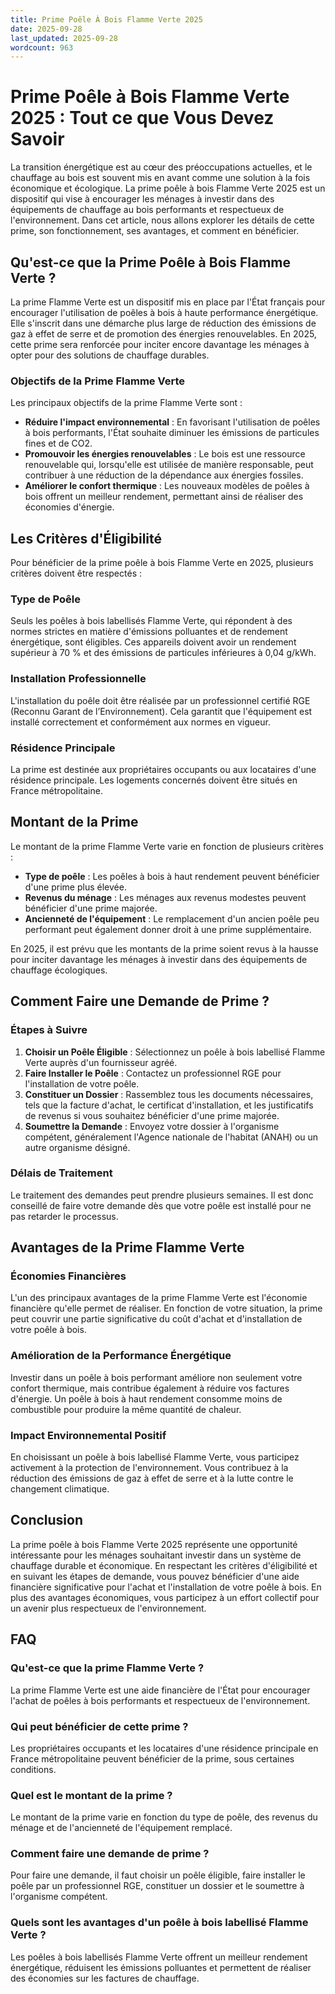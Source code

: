```yaml
---
title: Prime Poêle À Bois Flamme Verte 2025
date: 2025-09-28
last_updated: 2025-09-28
wordcount: 963
---
```


# Prime Poêle à Bois Flamme Verte 2025 : Tout ce que Vous Devez Savoir

La transition énergétique est au cœur des préoccupations actuelles, et le chauffage au bois est souvent mis en avant comme une solution à la fois économique et écologique. La prime poêle à bois Flamme Verte 2025 est un dispositif qui vise à encourager les ménages à investir dans des équipements de chauffage au bois performants et respectueux de l'environnement. Dans cet article, nous allons explorer les détails de cette prime, son fonctionnement, ses avantages, et comment en bénéficier.

## Qu'est-ce que la Prime Poêle à Bois Flamme Verte ?

La prime Flamme Verte est un dispositif mis en place par l'État français pour encourager l'utilisation de poêles à bois à haute performance énergétique. Elle s'inscrit dans une démarche plus large de réduction des émissions de gaz à effet de serre et de promotion des énergies renouvelables. En 2025, cette prime sera renforcée pour inciter encore davantage les ménages à opter pour des solutions de chauffage durables.

### Objectifs de la Prime Flamme Verte

Les principaux objectifs de la prime Flamme Verte sont :

- **Réduire l'impact environnemental** : En favorisant l'utilisation de poêles à bois performants, l'État souhaite diminuer les émissions de particules fines et de CO2.
- **Promouvoir les énergies renouvelables** : Le bois est une ressource renouvelable qui, lorsqu'elle est utilisée de manière responsable, peut contribuer à une réduction de la dépendance aux énergies fossiles.
- **Améliorer le confort thermique** : Les nouveaux modèles de poêles à bois offrent un meilleur rendement, permettant ainsi de réaliser des économies d'énergie.

## Les Critères d'Éligibilité

Pour bénéficier de la prime poêle à bois Flamme Verte en 2025, plusieurs critères doivent être respectés :

### Type de Poêle

Seuls les poêles à bois labellisés Flamme Verte, qui répondent à des normes strictes en matière d'émissions polluantes et de rendement énergétique, sont éligibles. Ces appareils doivent avoir un rendement supérieur à 70 % et des émissions de particules inférieures à 0,04 g/kWh.

### Installation Professionnelle

L'installation du poêle doit être réalisée par un professionnel certifié RGE (Reconnu Garant de l’Environnement). Cela garantit que l'équipement est installé correctement et conformément aux normes en vigueur.

### Résidence Principale

La prime est destinée aux propriétaires occupants ou aux locataires d'une résidence principale. Les logements concernés doivent être situés en France métropolitaine.

## Montant de la Prime

Le montant de la prime Flamme Verte varie en fonction de plusieurs critères :

- **Type de poêle** : Les poêles à bois à haut rendement peuvent bénéficier d'une prime plus élevée.
- **Revenus du ménage** : Les ménages aux revenus modestes peuvent bénéficier d'une prime majorée.
- **Ancienneté de l'équipement** : Le remplacement d'un ancien poêle peu performant peut également donner droit à une prime supplémentaire.

En 2025, il est prévu que les montants de la prime soient revus à la hausse pour inciter davantage les ménages à investir dans des équipements de chauffage écologiques.

## Comment Faire une Demande de Prime ?

### Étapes à Suivre

1. **Choisir un Poêle Éligible** : Sélectionnez un poêle à bois labellisé Flamme Verte auprès d'un fournisseur agréé.
2. **Faire Installer le Poêle** : Contactez un professionnel RGE pour l'installation de votre poêle.
3. **Constituer un Dossier** : Rassemblez tous les documents nécessaires, tels que la facture d'achat, le certificat d'installation, et les justificatifs de revenus si vous souhaitez bénéficier d'une prime majorée.
4. **Soumettre la Demande** : Envoyez votre dossier à l'organisme compétent, généralement l'Agence nationale de l'habitat (ANAH) ou un autre organisme désigné.

### Délais de Traitement

Le traitement des demandes peut prendre plusieurs semaines. Il est donc conseillé de faire votre demande dès que votre poêle est installé pour ne pas retarder le processus.

## Avantages de la Prime Flamme Verte

### Économies Financières

L'un des principaux avantages de la prime Flamme Verte est l'économie financière qu'elle permet de réaliser. En fonction de votre situation, la prime peut couvrir une partie significative du coût d'achat et d'installation de votre poêle à bois.

### Amélioration de la Performance Énergétique

Investir dans un poêle à bois performant améliore non seulement votre confort thermique, mais contribue également à réduire vos factures d'énergie. Un poêle à bois à haut rendement consomme moins de combustible pour produire la même quantité de chaleur.

### Impact Environnemental Positif

En choisissant un poêle à bois labellisé Flamme Verte, vous participez activement à la protection de l'environnement. Vous contribuez à la réduction des émissions de gaz à effet de serre et à la lutte contre le changement climatique.

## Conclusion

La prime poêle à bois Flamme Verte 2025 représente une opportunité intéressante pour les ménages souhaitant investir dans un système de chauffage durable et économique. En respectant les critères d'éligibilité et en suivant les étapes de demande, vous pouvez bénéficier d'une aide financière significative pour l'achat et l'installation de votre poêle à bois. En plus des avantages économiques, vous participez à un effort collectif pour un avenir plus respectueux de l'environnement.

## FAQ

### Qu'est-ce que la prime Flamme Verte ?

La prime Flamme Verte est une aide financière de l'État pour encourager l'achat de poêles à bois performants et respectueux de l'environnement.

### Qui peut bénéficier de cette prime ?

Les propriétaires occupants et les locataires d'une résidence principale en France métropolitaine peuvent bénéficier de la prime, sous certaines conditions.

### Quel est le montant de la prime ?

Le montant de la prime varie en fonction du type de poêle, des revenus du ménage et de l'ancienneté de l'équipement remplacé.

### Comment faire une demande de prime ?

Pour faire une demande, il faut choisir un poêle éligible, faire installer le poêle par un professionnel RGE, constituer un dossier et le soumettre à l'organisme compétent.

### Quels sont les avantages d'un poêle à bois labellisé Flamme Verte ?

Les poêles à bois labellisés Flamme Verte offrent un meilleur rendement énergétique, réduisent les émissions polluantes et permettent de réaliser des économies sur les factures de chauffage.
